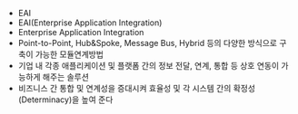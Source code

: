 ﻿- EAI
- EAI(Enterprise Application Integration)  
- Enterprise Application Integration
- Point-to-Point, Hub&Spoke, Message Bus, Hybrid 등의 다양한 방식으로 구축이 가능한 모듈연계방법
- 기업 내 각종 애플리케이션 및 플랫폼 간의 정보 전달, 연계, 통합 등 상호 연동이 가능하게 해주는 솔루션
- 비즈니스 간 통합 및 연계성을 증대시켜 효율성 및 각 시스템 간의 확정성(Determinacy)을 높여 준다
